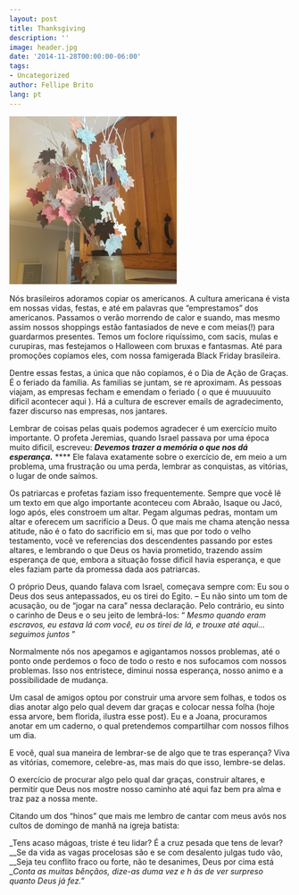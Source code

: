 ```yaml
---
layout: post
title: Thanksgiving
description: ''
image: header.jpg
date: '2014-11-28T00:00:00-06:00'
tags:
- Uncategorized
author: Fellipe Brito
lang: pt
---
```


[![10256495_800042343390840_2508863785232486101_n](/img/posts/2014/11/10256495_800042343390840_2508863785232486101_n-300x300.jpg)](/img/posts/2014/11/10256495_800042343390840_2508863785232486101_n.jpg)

Nós brasileiros adoramos copiar os americanos. A cultura americana é vista em
nossas vidas, festas, e até em palavras que “emprestamos” dos americanos.
Passamos o verão morrendo de calor e suando, mas mesmo assim nossos shoppings
estão fantasiados de neve e com meias(!) para guardarmos presentes. Temos um
foclore riquíssimo, com sacis, mulas e curupiras, mas festejamos o Halloween
com bruxas e fantasmas. Até para promoções copíamos eles, com nossa famigerada
Black Friday brasileira.

Dentre essas festas, a única que não copíamos, é o Dia de Ação de Graças. É o
feriado da familia. As familias se juntam, se re aproximam. As pessoas viajam,
as empresas fecham e emendam o feriado ( o que é muuuuuito dificil acontecer
aqui ). Há a cultura de escrever emails de agradecimento, fazer discurso nas
empresas, nos jantares.

Lembrar de coisas pelas quais podemos agradecer é um exercício muito
importante. O profeta Jeremias, quando Israel passava por uma época muito
dificil, escreveu: **_Devemos trazer a memória o que nos dá esperança._** ****
Ele falava exatamente sobre o exercício de, em meio a um problema, uma
frustração ou uma perda, lembrar as conquistas, as vitórias, o lugar de onde
saímos.

Os patriarcas e profetas faziam isso frequentemente. Sempre que você lê um
texto em que algo importante aconteceu com Abraão, Isaque ou Jacó, logo após,
eles constroem um altar. Pegam algumas pedras, montam um altar e oferecem um
sacrifício a Deus. O que mais me chama atenção nessa atitude, não é o fato do
sacrificio em si, mas que por todo o velho testamento, você ve referencias dos
descendentes passando por estes altares, e lembrando o que Deus os havia
prometido, trazendo assim esperança de que, embora a situação fosse dificil
havia esperança, e que eles faziam parte da promessa dada aos patriarcas.

O próprio Deus, quando falava com Israel, começava sempre com: Eu sou o Deus
dos seus antepassados, eu os tirei do Egito. – Eu não sinto um tom de
acusação, ou de “jogar na cara” nessa declaração. Pelo contrário, eu sinto o
carinho de Deus e o seu jeito de lembrá-los: “ _Mesmo quando eram escravos, eu
estava lá com você, eu os tirei de lá, e trouxe até aqui… seguimos juntos_ ”

Normalmente nós nos apegamos e agigantamos nossos problemas, até o ponto onde
perdemos o foco de todo o resto e nos sufocamos com nossos problemas. Isso nos
entristece, diminui nossa esperança, nosso animo e a possibilidade de mudança.

Um casal de amigos optou por construir uma arvore sem folhas, e todos os dias
anotar algo pelo qual devem dar graças e colocar nessa folha (hoje essa
arvore, bem florida, ilustra esse post). Eu e a Joana, procuramos anotar em um
caderno, o qual pretendemos compartilhar com nossos filhos um dia.

E você, qual sua maneira de lembrar-se de algo que te tras esperança? Viva as
vitórias, comemore, celebre-as, mas mais do que isso, lembre-se delas.

O exercício de procurar algo pelo qual dar graças, construir altares, e
permitir que Deus nos mostre nosso caminho até aqui faz bem pra alma e traz
paz a nossa mente.

Citando um dos “hinos” que mais me lembro de cantar com meus avós nos cultos
de domingo de manhã na igreja batista:

_Tens acaso mágoas, triste é teu lidar? É a cruz pesada que tens de levar?  
__Se da vida as vagas procelosas são e se com desalento julgas tudo vão,  
__Seja teu conflito fraco ou forte, não te desanimes, Deus por cima está  
__Conta as muitas bênçãos, dize-as duma vez e h ás de ver surpreso quanto Deus
já fez.”_

